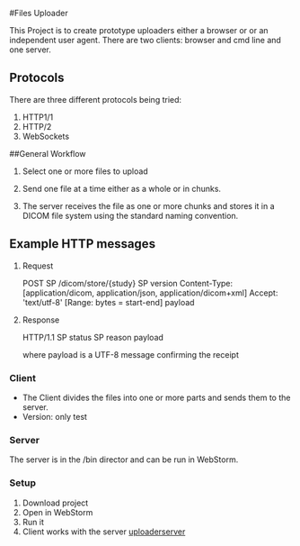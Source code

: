 #Files Uploader

This Project is to create prototype uploaders either a browser or
or an independent user agent.  There are two clients: browser and cmd
line and one server.

## Protocols
There are three different protocols being tried:
  1. HTTP1/1
  2. HTTP/2
  3. WebSockets

##General Workflow

  1. Select one or more files to upload

  2. Send one file at a time either as a whole or in chunks.

  3. The server receives the file as one or more chunks and stores it
     in a DICOM file system using the standard naming convention.

## Example HTTP messages

  1. Request

     POST SP /dicom/store/{study} SP version
     Content-Type: [application/dicom, application/json, application/dicom+xml]
     Accept: 'text/utf-8'
     [Range: bytes = start-end]
     payload

  2. Response

     HTTP/1.1 SP status SP reason
     payload

     where payload is a UTF-8 message confirming the receipt

### Client ###

* The Client divides the files into one or more parts and sends them to the server.
* Version: only test

### Server

The server is in the /bin director and can be run in WebStorm.

### Setup ###

1. Download project
2. Open in WebStorm
3. Run it
4. Client works with the server [uploaderserver](https://bitbucket.org/tookman/uploaderserver)
